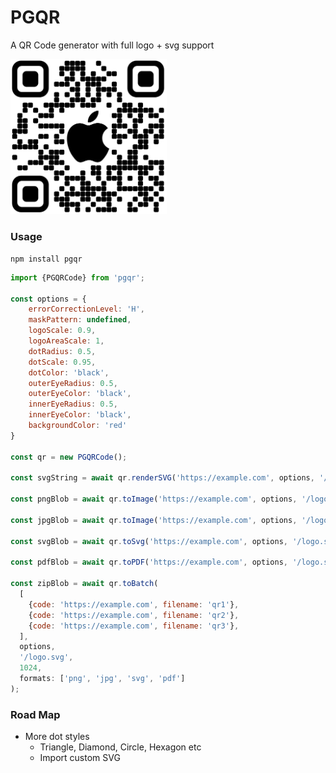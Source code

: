 # PGQR

A QR Code generator with full logo + svg support

<img src='qr.png' style='width: 250px'>

### Usage

```
npm install pgqr
```

```javascript
import {PGQRCode} from 'pgqr';

const options = {
    errorCorrectionLevel: 'H',
    maskPattern: undefined,
    logoScale: 0.9,
    logoAreaScale: 1,
    dotRadius: 0.5,
    dotScale: 0.95,
    dotColor: 'black',
    outerEyeRadius: 0.5,
    outerEyeColor: 'black',
    innerEyeRadius: 0.5,
    innerEyeColor: 'black',
    backgroundColor: 'red'
}

const qr = new PGQRCode();

const svgString = await qr.renderSVG('https://example.com', options, '/logo.svg');

const pngBlob = await qr.toImage('https://example.com', options, '/logo.svg', 1024, 'png');

const jpgBlob = await qr.toImage('https://example.com', options, '/logo.svg', 1024, 'jpg');

const svgBlob = await qr.toSvg('https://example.com', options, '/logo.svg');

const pdfBlob = await qr.toPDF('https://example.com', options, '/logo.svg');

const zipBlob = await qr.toBatch(
  [
    {code: 'https://example.com', filename: 'qr1'},
    {code: 'https://example.com', filename: 'qr2'},
    {code: 'https://example.com', filename: 'qr3'},
  ],
  options,
  '/logo.svg',
  1024,
  formats: ['png', 'jpg', 'svg', 'pdf']
);
```

### Road Map
- More dot styles
  - Triangle, Diamond, Circle, Hexagon etc
  - Import custom SVG
